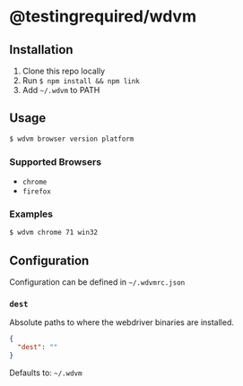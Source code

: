 # @testingrequired/wdvm

## Installation

1. Clone this repo locally
1. Run `$ npm install && npm link`
1. Add `~/.wdvm` to PATH

## Usage

```bash
$ wdvm browser version platform
```

### Supported Browsers

- `chrome`
- `firefox`

### Examples

```bash
$ wdvm chrome 71 win32
```

## Configuration

Configuration can be defined in `~/.wdvmrc.json`

### `dest`

Absolute paths to where the webdriver binaries are installed.

```json
{
  "dest": ""
}
```

Defaults to: `~/.wdvm`
